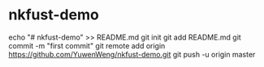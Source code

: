 # nkfust-demo
echo "# nkfust-demo" >> README.md
git init
git add README.md
git commit -m "first commit"
git remote add origin https://github.com/YuwenWeng/nkfust-demo.git
git push -u origin master
